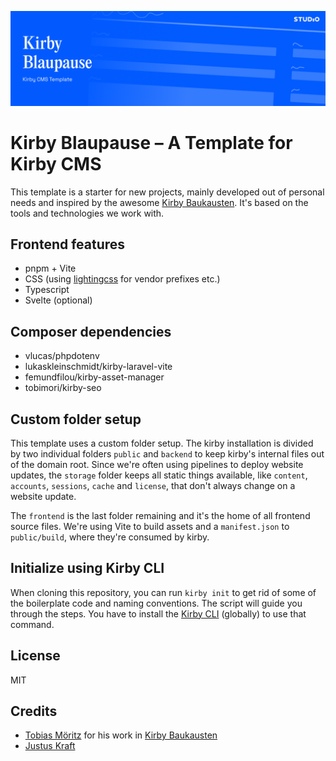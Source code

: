 ![Kirby Blaupause – Kirby CMS Starter Kit](kirby-blaupause.png)
# Kirby Blaupause – A Template for Kirby CMS

This template is a starter for new projects, mainly developed out of personal needs and inspired by the awesome [Kirby Baukausten](https://github.com/tobimori/kirby-baukasten). It's based on the tools and technologies we work with.

## Frontend features
- pnpm + Vite
- CSS (using [lightingcss](https://lightningcss.dev/) for vendor prefixes etc.)
- Typescript
- Svelte (optional)

## Composer dependencies
- vlucas/phpdotenv
- lukaskleinschmidt/kirby-laravel-vite
- femundfilou/kirby-asset-manager
- tobimori/kirby-seo

## Custom folder setup
This template uses a custom folder setup. The kirby installation is divided by two individual folders `public` and `backend` to keep kirby's internal files out of the domain root. Since we're often using pipelines to deploy website updates, the `storage` folder keeps all static things available, like `content`, `accounts`, `sessions`, `cache` and `license`, that don't always change on a website update.

The `frontend` is the last folder remaining and it's the home of all frontend source files. We're using Vite to build assets and a `manifest.json` to `public/build`, where they're consumed by kirby.

## Initialize using Kirby CLI
When cloning this repository, you can run `kirby init` to get rid of some of the boilerplate code and naming conventions. The script will guide you through the steps. You have to install the [Kirby CLI](https://github.com/getkirby/cli) (globally) to use that command.

## License
MIT

## Credits
- [Tobias Möritz](https://github.com/tobimori) for his work in [Kirby Baukausten](https://github.com/tobimori/kirby-baukasten)
- [Justus Kraft](https://github.com/jukra00)
